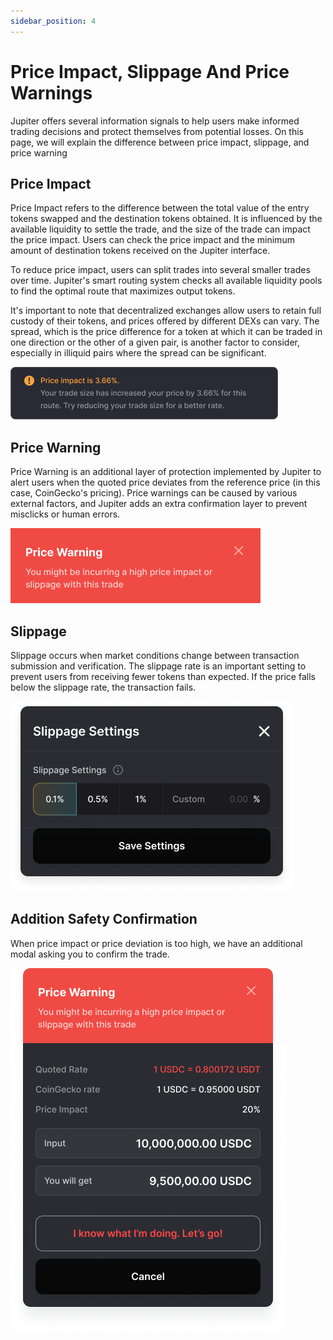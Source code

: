 ```yaml
---
sidebar_position: 4
---
```


# Price Impact, Slippage And Price Warnings

Jupiter offers several information signals to help users make informed trading decisions and protect themselves from potential losses. On this page, we will explain the difference between price impact, slippage, and price warning

## Price Impact

Price Impact refers to the difference between the total value of the entry tokens swapped and the destination tokens obtained. It is influenced by the available liquidity to settle the trade, and the size of the trade can impact the price impact. Users can check the price impact and the minimum amount of destination tokens received on the Jupiter interface.

To reduce price impact, users can split trades into several smaller trades over time. Jupiter's smart routing system checks all available liquidity pools to find the optimal route that maximizes output tokens.

It's important to note that decentralized exchanges allow users to retain full custody of their tokens, and prices offered by different DEXs can vary. The spread, which is the price difference for a token at which it can be traded in one direction or the other of a given pair, is another factor to consider, especially in illiquid pairs where the spread can be significant.

![Price Impact](./price-impact.png)

## Price Warning

Price Warning is an additional layer of protection implemented by Jupiter to alert users when the quoted price deviates from the reference price (in this case, CoinGecko's pricing). Price warnings can be caused by various external factors, and Jupiter adds an extra confirmation layer to prevent misclicks or human errors.

![Price Warning](./price-warning.png)

## Slippage

Slippage occurs when market conditions change between transaction submission and verification. The slippage rate is an important setting to prevent users from receiving fewer tokens than expected. If the price falls below the slippage rate, the transaction fails.

![Slippage](./slippage-setting.png)

## Addition Safety Confirmation

When price impact or price deviation is too high, we have an additional modal asking you to confirm the trade.

![Safety Modal](./safety-modal.png)